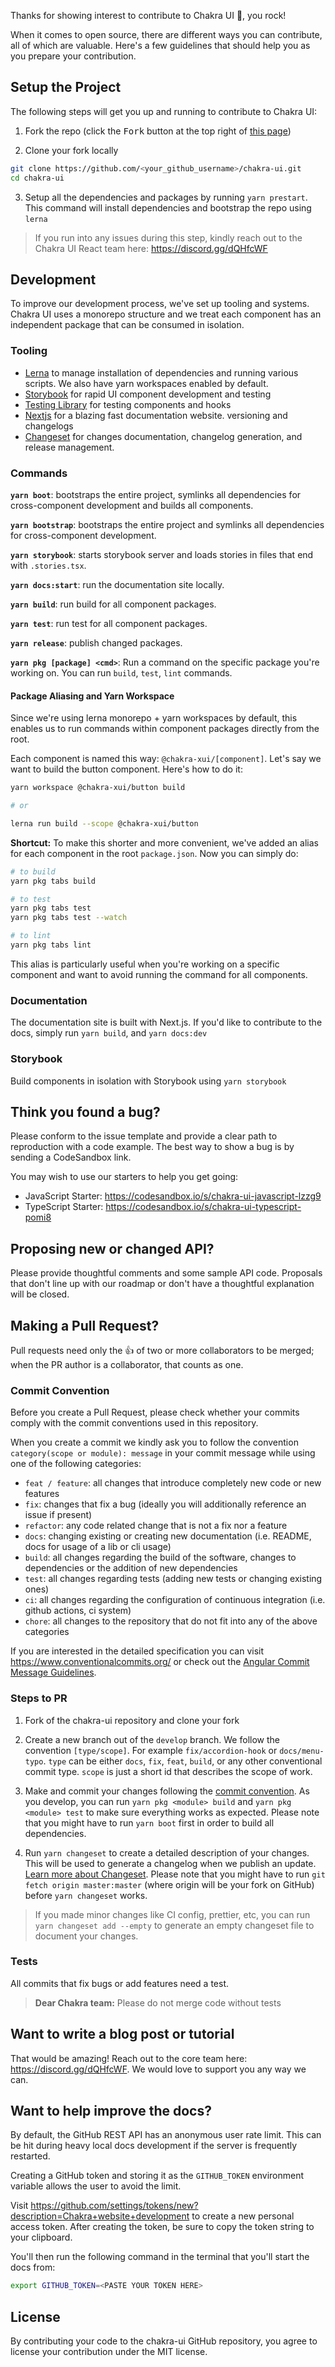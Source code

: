Thanks for showing interest to contribute to Chakra UI 💖, you rock!

When it comes to open source, there are different ways you can contribute, all
of which are valuable. Here's a few guidelines that should help you as you
prepare your contribution.

## Setup the Project

The following steps will get you up and running to contribute to Chakra UI:

1. Fork the repo (click the <kbd>Fork</kbd> button at the top right of
   [this page](https://github.com/chakra-ui/chakra-ui))

2. Clone your fork locally

```sh
git clone https://github.com/<your_github_username>/chakra-ui.git
cd chakra-ui
```

3. Setup all the dependencies and packages by running `yarn prestart`. This
   command will install dependencies and bootstrap the repo using `lerna`

> If you run into any issues during this step, kindly reach out to the Chakra UI
> React team here: https://discord.gg/dQHfcWF

## Development

To improve our development process, we've set up tooling and systems. Chakra UI
uses a monorepo structure and we treat each component has an independent package
that can be consumed in isolation.

### Tooling

- [Lerna](https://lerna.js.org/) to manage installation of dependencies and
  running various scripts. We also have yarn workspaces enabled by default.
- [Storybook](https://storybook.js.org/) for rapid UI component development and
  testing
- [Testing Library](https://testing-library.com/) for testing components and
  hooks
- [Nextjs](https://www.nextjs.org/) for a blazing fast documentation website.
  versioning and changelogs
- [Changeset](https://github.com/atlassian/changesets) for changes
  documentation, changelog generation, and release management.

### Commands

**`yarn boot`**: bootstraps the entire project, symlinks all dependencies for
cross-component development and builds all components.

**`yarn bootstrap`**: bootstraps the entire project and symlinks all
dependencies for cross-component development.

**`yarn storybook`**: starts storybook server and loads stories in files that
end with `.stories.tsx`.

**`yarn docs:start`**: run the documentation site locally.

**`yarn build`**: run build for all component packages.

**`yarn test`**: run test for all component packages.

**`yarn release`**: publish changed packages.

**`yarn pkg [package] <cmd>`**: Run a command on the specific package you're
working on. You can run `build`, `test`, `lint` commands.

#### Package Aliasing and Yarn Workspace

Since we're using lerna monorepo + yarn workspaces by default, this enables us
to run commands within component packages directly from the root.

Each component is named this way: `@chakra-xui/[component]`. Let's say we want
to build the button component. Here's how to do it:

```bash
yarn workspace @chakra-xui/button build

# or

lerna run build --scope @chakra-xui/button
```

**Shortcut:** To make this shorter and more convenient, we've added an alias for
each component in the root `package.json`. Now you can simply do:

```bash
# to build
yarn pkg tabs build

# to test
yarn pkg tabs test
yarn pkg tabs test --watch

# to lint
yarn pkg tabs lint
```

This alias is particularly useful when you're working on a specific component
and want to avoid running the command for all components.

### Documentation

The documentation site is built with Next.js. If you'd like to contribute to the
docs, simply run `yarn build`, and `yarn docs:dev`

### Storybook

Build components in isolation with Storybook using `yarn storybook`

## Think you found a bug?

Please conform to the issue template and provide a clear path to reproduction
with a code example. The best way to show a bug is by sending a CodeSandbox
link.

You may wish to use our starters to help you get going:

- JavaScript Starter: https://codesandbox.io/s/chakra-ui-javascript-lzzg9
- TypeScript Starter: https://codesandbox.io/s/chakra-ui-typescript-pomi8

## Proposing new or changed API?

Please provide thoughtful comments and some sample API code. Proposals that
don't line up with our roadmap or don't have a thoughtful explanation will be
closed.

## Making a Pull Request?

Pull requests need only the :+1: of two or more collaborators to be merged; when
the PR author is a collaborator, that counts as one.

### Commit Convention

Before you create a Pull Request, please check whether your commits comply with
the commit conventions used in this repository.

When you create a commit we kindly ask you to follow the convention
`category(scope or module): message` in your commit message while using one of
the following categories:

- `feat / feature`: all changes that introduce completely new code or new
  features
- `fix`: changes that fix a bug (ideally you will additionally reference an
  issue if present)
- `refactor`: any code related change that is not a fix nor a feature
- `docs`: changing existing or creating new documentation (i.e. README, docs for
  usage of a lib or cli usage)
- `build`: all changes regarding the build of the software, changes to
  dependencies or the addition of new dependencies
- `test`: all changes regarding tests (adding new tests or changing existing
  ones)
- `ci`: all changes regarding the configuration of continuous integration (i.e.
  github actions, ci system)
- `chore`: all changes to the repository that do not fit into any of the above
  categories

If you are interested in the detailed specification you can visit
https://www.conventionalcommits.org/ or check out the
[Angular Commit Message Guidelines](https://github.com/angular/angular/blob/22b96b9/CONTRIBUTING.md#-commit-message-guidelines).

### Steps to PR

1. Fork of the chakra-ui repository and clone your fork

2. Create a new branch out of the `develop` branch. We follow the convention
   `[type/scope]`. For example `fix/accordion-hook` or `docs/menu-typo`. `type`
   can be either `docs`, `fix`, `feat`, `build`, or any other conventional
   commit type. `scope` is just a short id that describes the scope of work.

3. Make and commit your changes following the
   [commit convention](https://github.com/chakra-ui/chakra-ui/blob/develop/CONTRIBUTING.md#commit-convention).
   As you develop, you can run `yarn pkg <module> build` and
   `yarn pkg <module> test` to make sure everything works as expected. Please
   note that you might have to run `yarn boot` first in order to build all
   dependencies.

4. Run `yarn changeset` to create a detailed description of your changes. This
   will be used to generate a changelog when we publish an update.
   [Learn more about Changeset](https://github.com/atlassian/changesets/tree/master/packages/cli).
   Please note that you might have to run `git fetch origin master:master`
   (where origin will be your fork on GitHub) before `yarn changeset` works.

> If you made minor changes like CI config, prettier, etc, you can run
> `yarn changeset add --empty` to generate an empty changeset file to document
> your changes.

### Tests

All commits that fix bugs or add features need a test.

> **Dear Chakra team:** Please do not merge code without tests

## Want to write a blog post or tutorial

That would be amazing! Reach out to the core team here:
https://discord.gg/dQHfcWF. We would love to support you any way we can.

## Want to help improve the docs?

By default, the GitHub REST API has an anonymous user rate limit. This can be
hit during heavy local docs development if the server is frequently restarted.

Creating a GitHub token and storing it as the `GITHUB_TOKEN` environment
variable allows the user to avoid the limit.

Visit
https://github.com/settings/tokens/new?description=Chakra+website+development to
create a new personal access token. After creating the token, be sure to copy
the token string to your clipboard.

You'll then run the following command in the terminal that you'll start the docs
from:

```sh
export GITHUB_TOKEN=<PASTE YOUR TOKEN HERE>
```

## License

By contributing your code to the chakra-ui GitHub repository, you agree to
license your contribution under the MIT license.
